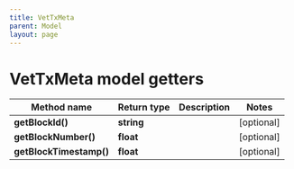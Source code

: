 ```yaml
---
title: VetTxMeta
parent: Model
layout: page
---
```


# VetTxMeta model getters

Method name | Return type | Description | Notes
------------ | ------------- | ------------- | -------------
**getBlockId()** | **string** |  | [optional]
**getBlockNumber()** | **float** |  | [optional]
**getBlockTimestamp()** | **float** |  | [optional]

